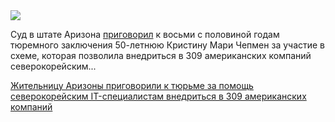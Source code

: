 <!--2025-07-26 10:19:02-->
<div class="yb">
  <div class="rss habr"><img src="https://habrastorage.org/webt/hj/wg/xv/hjwgxvs8ks9afelgq4a5ypsqoo8.jpeg" /><p>Суд в штате Аризона <a href="https://www.justice.gov/opa/pr/arizona-woman-sentenced-17m-information-technology-worker-fraud-scheme-generated-revenue" rel="noopener noreferrer nofollow">приговорил</a> к восьми с половиной годам тюремного заключения 50-летнюю Кристину Мари Чепмен за участие в схеме, которая позволила внедриться в 309 американских компаний северокорейским... <p class="titl"><a href="https://habr.com/ru/news/931302/?utm_source=habrahabr&utm_medium=rss&utm_campaign=931302">Жительницу Аризоны приговорили к тюрьме за помощь северокорейским IT-специалистам внедриться в 309 американских компаний</a></p></div>
</div>
